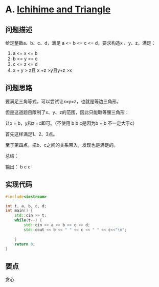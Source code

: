 # A. [Ichihime and Triangle](https://codeforces.com/problemset/problem/1337/A)

## 问题描述

给定整数a、b、c、d，满足 a <= b <= c <= d，要求构造x 、y、z，满足：

1. a <= x <= b
2. b <= y <= c
3. c <= z <= d
4. x + y > z且 x +z >y且y+z >x

## 问题思路

要满足三角等式，可以尝试让x=y=z，也就是等边三角形。



但是这道题目限制了x、y、z的范围，因此只能取等腰三角形：

让x = b，y和z =c即可。（不使用 b b c是因为b + b 不一定大于c）



首先这样满足1、2、3点。



至于第四点，把b、c之间的关系带入，发现也是满足的。



总结：

输出： b c c

## 实现代码

```c++
#include<iostream>

int t, a, b, c, d;
int main() {
	std::cin >> t;
	while(t--) {
		std::cin >> a >> b >> c >> d;
		std::cout << b << " " << c << " " << c<<"\n";
		
	}
	return 0;
} 
```



## 要点

贪心